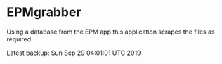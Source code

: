 # EPMgrabber
Using a database from the EPM app this application scrapes the files as required


Latest backup: Sun Sep 29 04:01:01 UTC 2019
